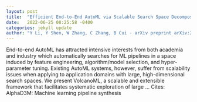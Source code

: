 ```yaml
---
layout: post
title:  "Efficient End-to-End AutoML via Scalable Search Space Decomposition"
date:   2022-06-25 08:25:58 -0400
categories: jekyll update
author: "Y Li, Y Shen, W Zhang, C Zhang, B Cui - arXiv preprint arXiv:2206.09423, 2022"
---
```

End-to-end AutoML has attracted intensive interests from both academia and industry which automatically searches for ML pipelines in a space induced by feature engineering, algorithm/model selection, and hyper-parameter tuning. Existing AutoML systems, however, suffer from scalability issues when applying to application domains with large, high-dimensional search spaces. We present VolcanoML, a scalable and extensible framework that facilitates systematic exploration of large …
Cites: ‪AlphaD3M: Machine learning pipeline synthesis‬  